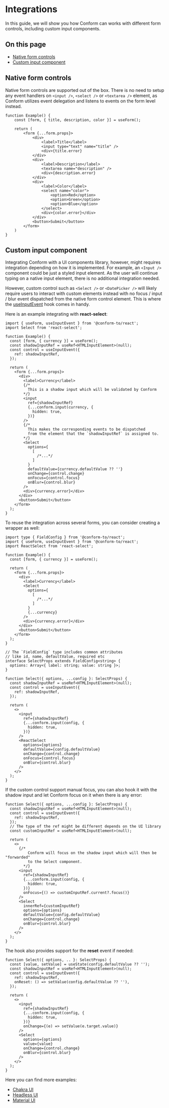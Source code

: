 # Integrations

In this guide, we will show you how Conform can works with different form controls, including custom input components.

<!-- aside -->

## On this page

- [Native form controls](#native-form-controls)
- [Custom input component](#custom-input-component)

<!-- /aside -->

## Native form controls

Native form controls are supported out of the box. There is no need to setup any event handlers on `<input />`, `<select />` or `<textarea />` element, as Conform utilizes event delegation and listens to events on the form level instead.

```tsx
function Example() {
    const [form, { title, description, color }] = useForm();

    return (
        <form {...form.props}>
            <div>
                <label>Title</label>
                <input type="text" name="title" />
                <div>{title.error}
            </div>
            <div>
                <label>Description</label>
                <textarea name="description" />
                <div>{description.error}
            </div>
            <div>
                <label>Color</label>
                <select name="color">
                    <option>Red</option>
                    <option>Green</option>
                    <option>Blue</option>
                </select>
                <div>{color.error}</div>
            </div>
            <button>Submit</button>
        </form>
    )
}
```

## Custom input component

Integrating Conform with a UI components library, however, might requires integration depending on how it is implemented. For example, an `<Input />` component could be just a styled input element. As the user will continue typing on a native input element, there is no additional integration needed.

However, custom control such as `<Select />` or `<DatePicker />` will likely require users to interact with custom elements instead with no focus / input / blur event dispatched from the native form control element. This is where the [useInputEvent](/packages/conform-react/README.md#useinputevent) hook comes in handy.

Here is an example integrating with **react-select**:

```tsx
import { useForm, useInputEvent } from '@conform-to/react';
import Select from 'react-select';

function Example() {
  const [form, { currency }] = useForm();
  const shadowInputRef = useRef<HTMLInputElement>(null);
  const control = useInputEvent({
    ref: shadowInputRef,
  });

  return (
    <form {...form.props}>
      <div>
        <label>Currency</label>
        {/*
          This is a shadow input which will be validated by Conform
        */}
        <input
          ref={shadowInputRef}
          {...conform.input(currency, {
            hidden: true,
          })}
        />
        {/*
          This makes the corresponding events to be dispatched
          from the element that the `shadowInputRef` is assigned to.
        */}
        <Select
          options={
            [
              /*...*/
            ]
          }
          defaultValue={currency.defaultValue ?? ''}
          onChange={control.change}
          onFocus={control.focus}
          onBlur={control.blur}
        />
        <div>{currency.error}</div>
      </div>
      <button>Submit</button>
    </form>
  );
}
```

To reuse the integration across several forms, you can consider creating a wrapper as well:

```tsx
import type { FieldConfig } from '@conform-to/react';
import { useForm, useInputEvent } from '@conform-to/react';
import ReactSelect from 'react-select';

function Example() {
  const [form, { currency }] = useForm();

  return (
    <form {...form.props}>
      <div>
        <label>Currency</label>
        <Select
          options={
            [
              /*...*/
            ]
          }
          {...currency}
        />
        <div>{currency.error}</div>
      </div>
      <button>Submit</button>
    </form>
  );
}

// The `FieldConfig` type includes common attributes
// like id, name, defaultValue, required etc
interface SelectProps extends FieldConfig<string> {
  options: Array<{ label: string; value: string }>;
}

function Select({ options, ...config }: SelectProps) {
  const shadowInputRef = useRef<HTMLInputElement>(null);
  const control = useInputEvent({
    ref: shadowInputRef,
  });

  return (
    <>
      <input
        ref={shadowInputRef}
        {...conform.input(config, {
          hidden: true,
        })}
      />
      <ReactSelect
        options={options}
        defaultValue={config.defaultValue}
        onChange={control.change}
        onFocus={control.focus}
        onBlur={control.blur}
      />
    </>
  );
}
```

If the custom control support manual focus, you can also hook it with the shadow input and let Conform focus on it when there is any error:

```tsx
function Select({ options, ...config }: SelectProps) {
  const shadowInputRef = useRef<HTMLInputElement>(null);
  const control = useInputEvent({
    ref: shadowInputRef,
  });
  // The type of the ref might be different depends on the UI library
  const customInputRef = useRef<HTMLInputElement>(null);

  return (
    <>
      {/*
          Conform will focus on the shadow input which will then be "forwarded"
          to the Select component.
        */}
      <input
        ref={shadowInputRef}
        {...conform.input(config, {
          hidden: true,
        })}
        onFocus={() => customInputRef.current?.focus()}
      />
      <Select
        innerRef={customInputRef}
        options={options}
        defaultValue={config.defaultValue}
        onChange={control.change}
        onBlur={control.blur}
      />
    </>
  );
}
```

The hook also provides support for the **reset** event if needed:

```tsx
function Select({ options, .. }: SelectProps) {
  const [value, setValue] = useState(config.defaultValue ?? '');
  const shadowInputRef = useRef<HTMLInputElement>(null);
  const control = useInputEvent({
    ref: shadowInputRef,
    onReset: () => setValue(config.defaultValue ?? ''),
  });

  return (
    <>
      <input
        ref={shadowInputRef}
        {...conform.input(config, {
          hidden: true,
        })}
        onChange={(e) => setValue(e.target.value)}
      />
      <Select
        options={options}
        value={value}
        onChange={control.change}
        onBlur={control.blur}
      />
    </>
  );
}
```

Here you can find more examples:

- [Chakra UI](/examples/chakra-ui)
- [Headless UI](/examples/headless-ui)
- [Material UI](/examples/material-ui)
